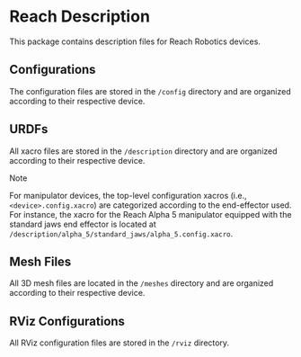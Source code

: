 # Reach Description

This package contains description files for Reach Robotics devices.

## Configurations

The configuration files are stored in the `/config` directory and are
organized according to their respective device.

## URDFs

All xacro files are stored in the `/description` directory and are organized
according to their respective device.

> [!NOTE]
> For manipulator devices, the top-level configuration xacros (i.e.,
> `<device>.config.xacro`) are categorized according to the end-effector used.
> For instance, the xacro for the Reach Alpha 5 manipulator equipped with the
> standard jaws end effector is located at
> `/description/alpha_5/standard_jaws/alpha_5.config.xacro`.

## Mesh Files

All 3D mesh files are located in the `/meshes` directory and are organized
according to their respective device.

## RViz Configurations

All RViz configuration files are stored in the `/rviz` directory.
